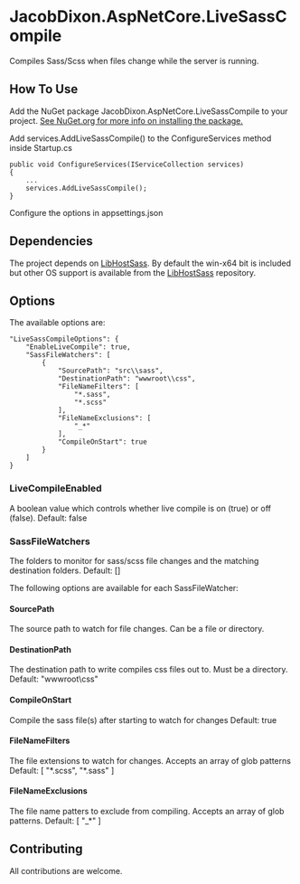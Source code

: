 # JacobDixon.AspNetCore.LiveSassCompile
Compiles Sass/Scss when files change while the server is running.

## How To Use
Add the NuGet package JacobDixon.AspNetCore.LiveSassCompile to your project. [See NuGet.org for more info on installing the package.](https://www.nuget.org/packages/JacobDixon.AspNetCore.LiveSassCompile/)

Add services.AddLiveSassCompile() to the ConfigureServices method inside Startup.cs
```
public void ConfigureServices(IServiceCollection services)
{
    ...
    services.AddLiveSassCompile();
}
```

Configure the options in appsettings.json

## Dependencies

The project depends on [LibHostSass](https://github.com/Taritsyn/LibSassHost). By default the win-x64 bit is included but other OS support is available from the [LibHostSass](https://github.com/Taritsyn/LibSassHost) repository.

## Options

The available options are:
```
"LiveSassCompileOptions": {
    "EnableLiveCompile": true,
    "SassFileWatchers": [
        {
            "SourcePath": "src\\sass",
            "DestinationPath": "wwwroot\\css",
            "FileNameFilters": [
                "*.sass",
                "*.scss"
            ],
            "FileNameExclusions": [
                "_*"
            ],
            "CompileOnStart": true
        }
    ]
}
```

### LiveCompileEnabled
A boolean value which controls whether live compile is on (true) or off (false).
Default: false

### SassFileWatchers
The folders to monitor for sass/scss file changes and the matching destination folders.
Default: []

The following options are available for each SassFileWatcher:

#### SourcePath
The source path to watch for file changes. Can be a file or directory.

#### DestinationPath
The destination path to write compiles css files out to. Must be a directory.
Default: "wwwroot\css"

#### CompileOnStart
Compile the sass file(s) after starting to watch for changes
Default: true

#### FileNameFilters
The file extensions to watch for changes. 
Accepts an array of glob patterns
Default: \[ "\*.scss", "\*.sass" \]

#### FileNameExclusions
The file name patters to exclude from compiling. 
Accepts an array of glob patterns.
Default: \[ "_\*" \]

## Contributing

All contributions are welcome.